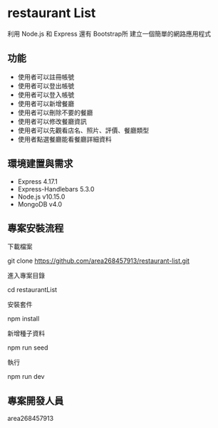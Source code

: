 # restaurant List

利用 Node.js 和 Express 還有 Bootstrap所 建立一個簡單的網路應用程式

## 功能

- 使用者可以註冊帳號
- 使用者可以登出帳號
- 使用者可以登入帳號
- 使用者可以新增餐廳
- 使用者可以刪除不要的餐廳
- 使用者可以修改餐廳資訊
- 使用者可以先觀看店名、照片、評價、餐廳類型
- 使用者點選餐廳能看餐廳詳細資料

## 環境建置與需求

- Express 4.17.1
- Express-Handlebars 5.3.0
- Node.js v10.15.0
- MongoDB v4.0 
## 專案安裝流程

下載檔案

git clone  https://github.com/area268457913/restaurant-list.git

進入專案目錄

cd restaurantList

安裝套件

npm install

新增種子資料 

npm run seed

執行

npm run dev

##  專案開發人員

area268457913
